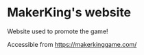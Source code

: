 # MakerKing's website

Website used to promote the game!

Accessible from https://makerkinggame.com/
